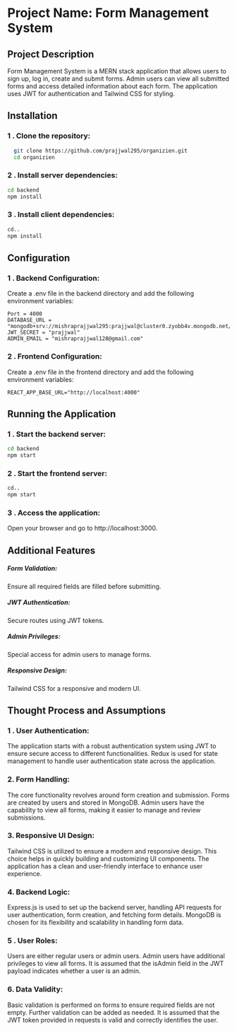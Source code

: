 # Project Name: Form Management System


## Project Description


Form Management System is a MERN stack application that allows users to sign up, log in, create and submit forms. Admin users can view all submitted forms and access detailed information about each form. The application uses JWT for authentication and Tailwind CSS for styling.


## Installation

### 1 . Clone the repository: 
 ```bash
   git clone https://github.com/prajjwal295/organizien.git
   cd organizien
```

### 2 . Install server dependencies:
```bash
cd backend
npm install
```

### 3 . Install client dependencies:
```bash
cd..
npm install
```

## Configuration

### 1 . Backend Configuration:

Create a .env file in the backend directory and add the following environment variables:

```env
Port = 4000 
DATABASE_URL = "mongodb+srv://mishraprajjwal295:prajjwal@cluster0.zyobb4v.mongodb.net/"
JWT_SECRET = "prajjwal"
ADMIN_EMAIL = "mishraprajjwal128@gmail.com"
```

### 2 . Frontend Configuration:

Create a .env file in the frontend directory and add the following environment variables:

```env
REACT_APP_BASE_URL="http://localhost:4000"
```


## Running the Application

### 1 . Start the backend server:

```bash
cd backend
npm start
```

### 2 . Start the frontend server:

```bash
cd..
npm start
```

### 3 . Access the application:

Open your browser and go to http://localhost:3000.


## Additional Features

##### Form Validation:
Ensure all required fields are filled before submitting.

#####  JWT Authentication:
Secure routes using JWT tokens.

##### Admin Privileges:
Special access for admin users to manage forms.

##### Responsive Design:
Tailwind CSS for a responsive and modern UI.


## Thought Process and Assumptions

### 1 . User Authentication:

The application starts with a robust authentication system using JWT to ensure secure access to different functionalities.
Redux is used for state management to handle user authentication state across the application.


### 2. Form Handling:

The core functionality revolves around form creation and submission. Forms are created by users and stored in MongoDB.
Admin users have the capability to view all forms, making it easier to manage and review submissions.

### 3. Responsive UI Design:

Tailwind CSS is utilized to ensure a modern and responsive design. This choice helps in quickly building and customizing UI components.
The application has a clean and user-friendly interface to enhance user experience.

### 4. Backend Logic:

Express.js is used to set up the backend server, handling API requests for user authentication, form creation, and fetching form details.
MongoDB is chosen for its flexibility and scalability in handling form data.

### 5 . User Roles:

Users are either regular users or admin users. Admin users have additional privileges to view all forms.
It is assumed that the isAdmin field in the JWT payload indicates whether a user is an admin.

### 6. Data Validity:

Basic validation is performed on forms to ensure required fields are not empty. Further validation can be added as needed.
It is assumed that the JWT token provided in requests is valid and correctly identifies the user.








